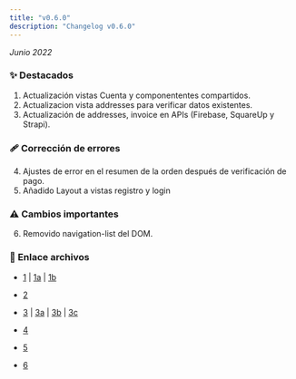 ```yaml
---
title: "v0.6.0"
description: "Changelog v0.6.0"
---
```


_Junio 2022_

### ✨ Destacados

1. Actualización vistas Cuenta y componententes compartidos.
2. Actualizacion vista addresses para verificar datos existentes.
3. Actualización de addresses, invoice en APIs (Firebase, SquareUp y Strapi).

### 🩹 Corrección de errores

4. Ajustes de error en el resumen de la orden después de verificación de pago.
5. Añadido Layout a vistas registro y login

### ⚠️ Cambios importantes

6. Removido navigation-list del DOM.

### 🔗 Enlace archivos

- [1](https://github.com/Novanet-Studio/farine-fe/commit/318fdaa8e7a07b6edb24c51e3b7fca7621c606c9) | [1a](https://github.com/Novanet-Studio/farine-fe/commit/f590248b8d417d70ca380ed1798cf05c93f808a2) | [1b](https://github.com/Novanet-Studio/farine-fe/commit/fa7cdd7642f72c9ec6fa015a34953efd6be51f26)

- [2](https://github.com/Novanet-Studio/farine-fe/commit/7d40525ebd19e0e945c6aa48c8b60529a7d6ad5d)

- [3](https://github.com/Novanet-Studio/farine-fe/commit/87967d6ab69725f5aaf9678d0c4c5d95fc4e0c19) | [3a](https://github.com/Novanet-Studio/farine-fe/commit/ba0c22a37200f352466388b9384d158fa4b6caf9) | [3b](https://github.com/Novanet-Studio/farine-fe/commit/c03a297543942d091322232f5d7e1e2aa729d612) | [3c](https://github.com/Novanet-Studio/farine-fe/commit/c835a021315eaaff084f9236e7122518d757b87a)

- [4](https://github.com/Novanet-Studio/farine-fe/commit/dd77b8bbae54d7f68f5a83d8e39f2d9dcc34548f)

- [5](https://github.com/Novanet-Studio/farine-fe/commit/900b60cc977cbfa4b62e2c45938cd4a773aae9ac)

- [6](https://github.com/Novanet-Studio/farine-fe/commit/2fc79bbbc24edfdc50433040496b8645fceee50d)
